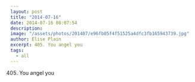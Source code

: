 ```yaml
---
layout: post
title: "2014-07-16"
date: 2014-07-16 08:07:54
description: 
image: "/assets/photos/201407/e96fb05f4f51525a4dfc3fb165943739.jpg"
author: Elise Plain
excerpt: 405. You angel you
tags: 
  - all
---
```


405. You angel you
<p></p>
